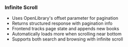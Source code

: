 ### Infinite Scroll

- Uses OpenLibrary's offset parameter for pagination
- Returns structured response with pagination info
- Frontend tracks page state and appends new books
- Automatically loads more when scrolling near bottom
- Supports both search and browsing with infinite scroll
